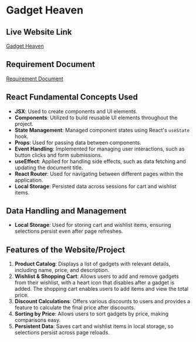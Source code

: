# Gadget Heaven

## Live Website Link
[Gadget Heaven](http://assignment-8-gadget-heaven-ph.surge.sh)

## Requirement Document
[Requirement Document](https://github.com/ProgrammingHero1/B10-A8-gadget-heaven/blob/main/Batch-10_Assignment-08.pdf)

## React Fundamental Concepts Used
- **JSX**: Used to create components and UI elements.
- **Components**: Utilized to build reusable UI elements throughout the project.
- **State Management**: Managed component states using React's `useState` hook.
- **Props**: Used for passing data between components.
- **Event Handling**: Implemented for managing user interactions, such as button clicks and form submissions.
- **useEffect**: Applied for handling side effects, such as data fetching and updating the document title.
- **React Router**: Used for navigating between different pages within the application.
- **Local Storage**: Persisted data across sessions for cart and wishlist items.

## Data Handling and Management
- **Local Storage**: Used for storing cart and wishlist items, ensuring selections persist even after page refreshes.

## Features of the Website/Project
1. **Product Catalog**: Displays a list of gadgets with relevant details, including name, price, and description.
2. **Wishlist & Shopping Cart**: Allows users to add and remove gadgets from their wishlist, with a heart icon that disables after a gadget is added. The shopping cart enables users to add items and view the total price.
3. **Discount Calculations**: Offers various discounts to users and provides a feature to calculate the final price after discounts.
4. **Sorting by Price**: Allows users to sort gadgets by price, making comparisons easy.
5. **Persistent Data**: Saves cart and wishlist items in local storage, so selections persist across page reloads.
